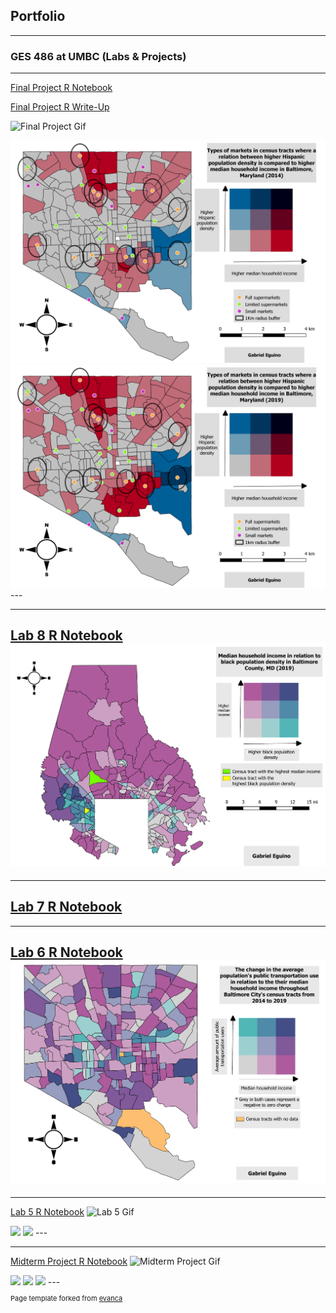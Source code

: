 ## Portfolio

---

### GES 486 at UMBC (Labs & Projects)
---
[Final Project R Notebook](/Final_Project/Eguino_FinalProject.html)

[Final Project R Write-Up](/Final_Project/WriteUp/index.md)

![Final Project Gif](https://media.giphy.com/media/JUV9mOKDW1I9hb3TuL/giphy.gif)

<img src="/Final_Project/2014_Final_Project.png"/>

<img src="/Final_Project/2019_Final_Project.png"/>
---

---
[Lab 8 R Notebook](/Lab_8/Eguino_Lab8.html)
<img src="/Lab_8/Lab8_Bivariate.pdf"/>
---

---
[Lab 7 R Notebook](/Lab_7/Eguino_Lab7.html)
---

---
[Lab 6 R Notebook](/Lab_6/Eguino_Lab6.html)
<img src="/Lab_6/Eguino_Lab6_BivariateMap.pdf"/>
---

---
[Lab 5 R Notebook](/Lab_5/Eguino_Actual_Lab5.html)
![Lab 5 Gif](https://media.giphy.com/media/1LBZU6rOi8D5lMpHdF/giphy.gif)

<img src="/Lab_5/whitepop_2010-2014.png"/>

<img src="/Lab_5/whitepop_2014-2019.png"/>
---

---
[Midterm Project R Notebook](/Midterm/Eguino_Lab5.html)
![Midterm Project Gif](https://media.giphy.com/media/Ijsjn52GNW7EwVZviP/giphy.gif)

<img src="/Midterm/Bmore_pop_dens_2009.png"/>

<img src="/Midterm/Bmore_pop_dens_2014.png"/>

<img src="/Midterm/Bmore_pop_dens_2019.png"/>
---

<p style="font-size:11px">Page template forked from <a href="https://github.com/evanca/quick-portfolio">evanca</a></p>
<!-- Remove above link if you don't want to attibute -->
